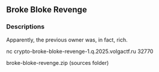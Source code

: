 ## Broke Bloke Revenge

### Descriptions

Apparently, the previous owner was, in fact, rich.

nc crypto-broke-bloke-revenge-1.q.2025.volgactf.ru 32770

broke-bloke-revenge.zip (sources folder)